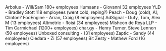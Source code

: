 Arbolus - Will/Sam 180+ employees
Humaans - Giovanni 32 employees
YLD - Bradley Stott 118 employees (went cold, reping?)
Peach - Doug (cold), Al, Clinton?
FooEngine - Arran, Craig (8 employees)
AdSignal - Dufy, Tom, Alex M (13 employees)
Altmetric - Roisi (34 employees)
Mishcon de Reya LLP - Tim Carmichael (1200+ employees)
char.gy - Henry Turner, Steve Lennon (50 employees)
Unboxed consulting - (31 employees)
Zaptic - Sandy (44 employees)
Cledara - Zi (57 employees)
Bit Zesty - Mathew Ford (16 employees)
